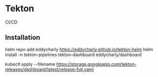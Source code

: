 # Tekton 
CI/CD

## Installation

helm repo add eddycharly https://eddycharly.github.io/tekton-helm
helm install -n tekton-pipelines tekton-dashboard eddycharly/dashboard  

kubectl apply --filename https://storage.googleapis.com/tekton-releases/dashboard/latest/release-full.yaml